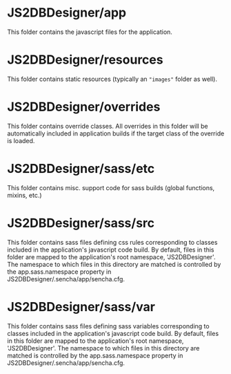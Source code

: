 # JS2DBDesigner/app

This folder contains the javascript files for the application.

# JS2DBDesigner/resources

This folder contains static resources (typically an `"images"` folder as well).

# JS2DBDesigner/overrides

This folder contains override classes. All overrides in this folder will be 
automatically included in application builds if the target class of the override
is loaded.

# JS2DBDesigner/sass/etc

This folder contains misc. support code for sass builds (global functions, 
mixins, etc.)

# JS2DBDesigner/sass/src

This folder contains sass files defining css rules corresponding to classes
included in the application's javascript code build.  By default, files in this 
folder are mapped to the application's root namespace, 'JS2DBDesigner'. The
namespace to which files in this directory are matched is controlled by the
app.sass.namespace property in JS2DBDesigner/.sencha/app/sencha.cfg. 

# JS2DBDesigner/sass/var

This folder contains sass files defining sass variables corresponding to classes
included in the application's javascript code build.  By default, files in this 
folder are mapped to the application's root namespace, 'JS2DBDesigner'. The
namespace to which files in this directory are matched is controlled by the
app.sass.namespace property in JS2DBDesigner/.sencha/app/sencha.cfg. 
